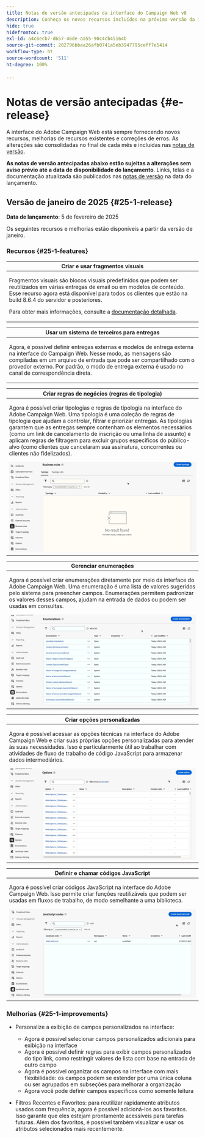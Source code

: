 ```yaml
---
title: Notas de versão antecipadas da interface do Campaign Web v8
description: Conheça os novos recursos incluídos na próxima versão da interface do Campaign Web
hide: true
hidefromtoc: true
exl-id: a4c6ecb7-d657-46de-aa55-90c4cb45164b
source-git-commit: 202796bbaa26afb0741a5eb3947795ceff7e5414
workflow-type: ht
source-wordcount: '511'
ht-degree: 100%

---
```


# Notas de versão antecipadas {#e-release}

A interface do Adobe Campaign Web está sempre fornecendo novos recursos, melhorias de recursos existentes e correções de erros. As alterações são consolidadas no final de cada mês e incluídas nas [notas de versão](release-notes.md).

**As notas de versão antecipadas abaixo estão sujeitas a alterações sem aviso prévio até a data de disponibilidade do lançamento**. Links, telas e a documentação atualizada são publicados nas [notas de versão](release-notes.md) na data do lançamento.

## Versão de janeiro de 2025 {#25-1-release}

**Data de lançamento**: 5 de fevereiro de 2025

Os seguintes recursos e melhorias estão disponíveis a partir da versão de janeiro.

### Recursos {#25-1-features}


<table>
<thead>
<tr>
<th><strong>Criar e usar fragmentos visuais</strong><br/></th>
</tr>
</thead>
<tbody>
<tr>
<td>
<p>Fragmentos visuais são blocos visuais predefinidos que podem ser reutilizados em várias entregas de email ou em modelos de conteúdo. Esse recurso agora está disponível para todos os clientes que estão na build 8.6.4 do servidor e posteriores.</p>
<p>Para obter mais informações, consulte a <a href="../content/use-visual-fragments.md">documentação detalhada</a>.</p>
</td>
</tr>
</tbody>
</table>

<table>
<thead>
<tr>
<th><strong>Usar um sistema de terceiros para entregas</strong><br/></th>
</tr>
</thead>
<tbody>
<tr>
<td>
<p>Agora, é possível definir entregas externas e modelos de entrega externa na interface do Campaign Web. Nesse modo, as mensagens são compiladas em um arquivo de entrada que pode ser compartilhado com o provedor externo. Por padrão, o modo de entrega externa é usado no canal de correspondência direta.</p>
</td>
</tr>
</tbody>
</table>

<table>
<thead>
<tr>
<th><strong>Criar regras de negócios (regras de tipologia)</strong><br/></th>
</tr>
</thead>
<tbody>
<tr>
<td>
<p>Agora é possível criar tipologias e regras de tipologia na interface do Adobe Campaign Web. Uma tipologia é uma coleção de regras de tipologia que ajudam a controlar, filtrar e priorizar entregas. As tipologias garantem que as entregas sempre contenham os elementos necessários (como um link de cancelamento de inscrição ou uma linha de assunto) e aplicam regras de filtragem para excluir grupos específicos do público-alvo (como clientes que cancelaram sua assinatura, concorrentes ou clientes não fidelizados).</p>
<img src="assets/do-not-localize/typology.gif">
<!--p>For more information, refer to the <a href="../administration/external-account.md">detailed documentation</a>.</p-->
</td>
</tr>
</tbody>
</table>

<table>
<thead>
<tr>
<th><strong>Gerenciar enumerações</strong><br/></th>
</tr>
</thead>
<tbody>
<tr>
<td>
<p>Agora é possível criar enumerações diretamente por meio da interface do Adobe Campaign Web. Uma enumeração é uma lista de valores sugeridos pelo sistema para preencher campos. Enumerações permitem padronizar os valores desses campos, ajudam na entrada de dados ou podem ser usadas em consultas.</p>
<img src="assets/do-not-localize/enumerations.gif">
<!--p>For more information, refer to the <a href="../administration/external-account.md">detailed documentation</a>.</p-->
</td>
</tr>
</tbody>
</table>

<table>
<thead>
<tr>
<th><strong>Criar opções personalizadas</strong><br/></th>
</tr>
</thead>
<tbody>
<tr>
<td>
<p>Agora é possível acessar as opções técnicas na interface do Adobe Campaign Web e criar suas próprias opções personalizadas para atender às suas necessidades. Isso é particularmente útil ao trabalhar com atividades de fluxo de trabalho de código JavaScript para armazenar dados intermediários.</p>
<img src="assets/do-not-localize/options.gif">
<!--p>For more information, refer to the <a href="../administration/external-account.md">detailed documentation</a>.</p-->
</td>
</tr>
</tbody>
</table>


<table>
<thead>
<tr>
<th><strong>Definir e chamar códigos JavaScript</strong><br/></th>
</tr>
</thead>
<tbody>
<tr>
<td>
<p>Agora é possível criar códigos JavaScript na interface do Adobe Campaign Web. Isso permite criar funções reutilizáveis que podem ser usadas em fluxos de trabalho, de modo semelhante a uma biblioteca.</p>
<img src="assets/do-not-localize/javascript.gif">
<!--p>For more information, refer to the <a href="../administration/external-account.md">detailed documentation</a>.</p-->
</td>
</tr>
</tbody>
</table>

### Melhorias {#25-1-improvements}

* Personalize a exibição de campos personalizados na interface:

   * Agora é possível selecionar campos personalizados adicionais para exibição na interface
   * Agora é possível definir regras para exibir campos personalizados do tipo link, como restringir valores de lista com base na entrada de outro campo
   * Agora é possível organizar os campos na interface com mais flexibilidade: os campos podem se estender por uma única coluna ou ser agrupados em subseções para melhorar a organização
   * Agora você pode definir campos específicos como somente leitura

* Filtros Recentes e Favoritos: para reutilizar rapidamente atributos usados com frequência, agora é possível adicioná-los aos favoritos. Isso garante que eles estejam prontamente acessíveis para tarefas futuras. Além dos favoritos, é possível também visualizar e usar os atributos selecionados mais recentemente.


